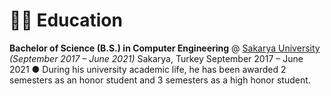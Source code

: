 # 👨‍🎓 Education

**Bachelor of Science (B.S.) in Computer Engineering**   @ [ Sakarya University](https://cs.sakarya.edu.tr/) _(September 2017 – June 2021)_
Sakarya, Turkey
September 2017 – June 2021
● During his university academic life, he has been awarded 2 semesters as an honor student and 3 semesters as a high honor
student.
